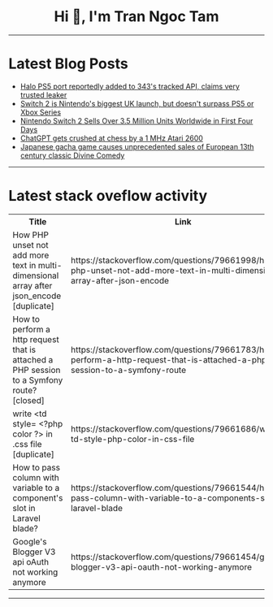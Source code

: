 <h1 align="center">Hi 👋, I'm Tran Ngoc Tam</h1>

---

# Latest Blog Posts 
<!-- BLOG-POST-LIST:START -->
- [Halo PS5 port reportedly added to 343&#39;s tracked API, claims very trusted leaker](https://dev.to/gg_news/halo-ps5-port-reportedly-added-to-343s-tracked-api-claims-very-trusted-leaker-325o)
- [Switch 2 is Nintendo&#39;s biggest UK launch, but doesn&#39;t surpass PS5 or Xbox Series](https://dev.to/gg_news/switch-2-is-nintendos-biggest-uk-launch-but-doesnt-surpass-ps5-or-xbox-series-39b8)
- [Nintendo Switch 2 Sells Over 3.5 Million Units Worldwide in First Four Days](https://dev.to/gg_news/nintendo-switch-2-sells-over-35-million-units-worldwide-in-first-four-days-4fjh)
- [ChatGPT gets crushed at chess by a 1 MHz Atari 2600](https://dev.to/gg_news/chatgpt-gets-crushed-at-chess-by-a-1-mhz-atari-2600-3lkj)
- [Japanese gacha game causes unprecedented sales of European 13th century classic Divine Comedy](https://dev.to/gg_news/japanese-gacha-game-causes-unprecedented-sales-of-european-13th-century-classic-divine-comedy-3mml)
<!-- BLOG-POST-LIST:END -->

---

# Latest stack oveflow activity
<table>
  <tr><th>Title</th><th>Link</th></tr>
  <!-- STACKOVERFLOW:START --><tr><td>How PHP unset not add more text in multi-dimensional array after json_encode [duplicate]</td><td>https://stackoverflow.com/questions/79661998/how-php-unset-not-add-more-text-in-multi-dimensional-array-after-json-encode</td></tr><tr><td>How to perform a http request that is attached a PHP session to a Symfony route? [closed]</td><td>https://stackoverflow.com/questions/79661783/how-to-perform-a-http-request-that-is-attached-a-php-session-to-a-symfony-route</td></tr><tr><td>write &lt;td style= &lt;?php color ?&gt; in .css file [duplicate]</td><td>https://stackoverflow.com/questions/79661686/write-td-style-php-color-in-css-file</td></tr><tr><td>How to pass column with variable to a component&#39;s slot in Laravel blade?</td><td>https://stackoverflow.com/questions/79661544/how-to-pass-column-with-variable-to-a-components-slot-in-laravel-blade</td></tr><tr><td>Google&#39;s Blogger V3 api oAuth not working anymore</td><td>https://stackoverflow.com/questions/79661454/googles-blogger-v3-api-oauth-not-working-anymore</td></tr><!-- STACKOVERFLOW:END -->
</table>

---


